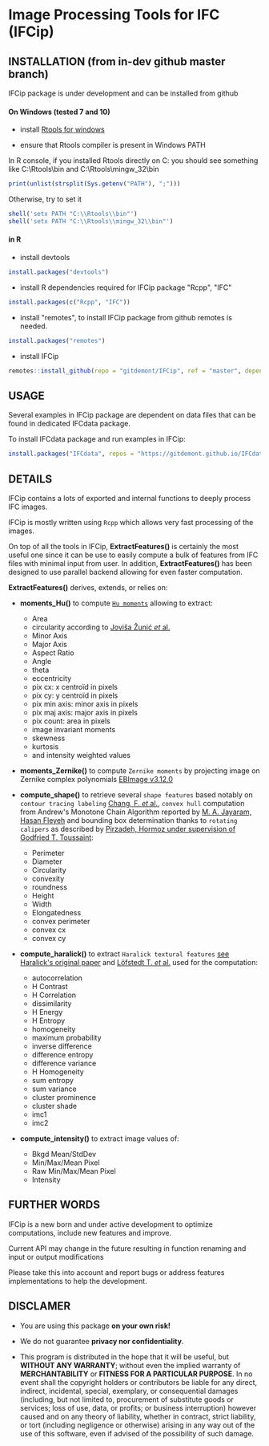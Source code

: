 <!-- badges: start -->
<!--[![R build status](https://github.com/gitdemont/IFCip/workflows/R-CMD-check/badge.svg)](https://github.com/gitdemont/IFCip/actions) -->
<!-- badges: end -->

# Image Processing Tools for IFC (IFCip)

## INSTALLATION (from **in-dev** github master branch)

IFCip package is under development and can be installed from github

#### On Windows (tested 7 and 10)

- install [Rtools for windows](https://cran.r-project.org/bin/windows/Rtools/)

- ensure that Rtools compiler is present in Windows PATH

In R console, if you installed Rtools directly on C: you should see something like C:\\Rtools\\bin and C:\\Rtools\\mingw_32\\bin 

```R
print(unlist(strsplit(Sys.getenv("PATH"), ";")))
```

Otherwise, try to set it

```R
shell('setx PATH "C:\\Rtools\\bin"')
shell('setx PATH "C:\\Rtools\\mingw_32\\bin"')
```

#### in R

- install devtools
```R
install.packages("devtools")
```

- install R dependencies required for IFCip package
"Rcpp", "IFC"

```R
install.packages(c("Rcpp", "IFC"))
```

- install "remotes", to install IFCip package from github remotes is needed.

```R
install.packages("remotes")
```

- install IFCip

```R
remotes::install_github(repo = "gitdemont/IFCip", ref = "master", dependencies = FALSE)
```

## USAGE

Several examples in IFCip package are dependent on data files that can be found in dedicated IFCdata package.

To install IFCdata package and run examples in IFCip:

```R
install.packages("IFCdata", repos = "https://gitdemont.github.io/IFCdata/", type = "source")
```

## DETAILS

IFCip contains a lots of exported and internal functions to deeply process IFC images. 

IFCip is mostly written using `Rcpp` which allows very fast processing of the images. 

On top of all the tools in IFCip, **ExtractFeatures()** is certainly the most useful one since it can be use to easily compute a bulk of features from IFC files with minimal input from user. In addition, **ExtractFeatures()** has been designed to use parallel backend allowing for even faster computation.

**ExtractFeatures()** derives, extends, or relies on:

- **moments_Hu()** to compute [`Hu moments`](https://doi.org/10.1109/TIT.1962.1057692) allowing to extract:
  - Area
  - circularity according to [Joviša Žunić _et_ al.](https://doi.org/10.1016/j.patcog.2009.06.017)
  - Minor Axis
  - Major Axis
  - Aspect Ratio
  - Angle
  - theta
  - eccentricity
  - pix cx: x centroïd in pixels
  - pix cy: y centroïd in pixels
  - pix min axis: minor axis in pixels
  - pix maj axis: major axis in pixels
  - pix count: area in pixels
  - image invariant moments
  - skewness
  - kurtosis
  - and intensity weighted values
  
  
  
- **moments_Zernike()** to compute `Zernike moments` by projecting image on Zernike complex polynomials [EBImage v3.12.0](https://www.bioconductor.org/packages/2.10/bioc/html/EBImage.html)



- **compute_shape()** to retrieve several `shape features` based notably on `contour tracing labeling` [Chang, F.  _et_ al.](https://doi.org/10.1016/j.cviu.2003.09.002), `convex hull` computation from Andrew's Monotone Chain Algorithm reported by [M. A. Jayaram, Hasan Fleyeh](http://article.sapub.org/10.5923.j.ajis.20160602.03.html) and bounding box determination thanks to `rotating calipers` as described by [Pirzadeh, Hormoz under supervision of Godfried T. Toussaint](https://escholarship.mcgill.ca/concern/theses/fx719p46g):
  - Perimeter
  - Diameter
  - Circularity
  - convexity
  - roundness
  - Height
  - Width
  - Elongatedness
  - convex perimeter
  - convex cx
  - convex cy
  
  
  
- **compute_haralick()** to extract `Haralick textural features` [see Haralick's original paper](https://haralick.org/journals/TexturalFeatures.pdf) and [Löfstedt T. _et_ al.](https://doi.org/10.1371/journal.pone.0212110) used for the computation:
  - autocorrelation
  - H Contrast
  - H Correlation
  - dissimilarity
  - H Energy
  - H Entropy
  - homogeneity
  - maximum probability
  - inverse difference
  - difference entropy
  - difference variance
  - H Homogeneity
  - sum entropy
  - sum variance
  - cluster prominence
  - cluster shade
  - imc1
  - imc2
  
  
  
- **compute_intensity()** to extract image values of:
  - Bkgd Mean/StdDev
  - Min/Max/Mean Pixel
  - Raw Min/Max/Mean Pixel
  - Intensity

## FURTHER WORDS

IFCip is a new born and under active development to optimize computations, include new features and improve.

Current API may change in the future resulting in function renaming and input or output modifications 

Please take this into account and report bugs or address features implementations to help the development.

## DISCLAMER

- You are using this package **on your own risk!**

- We do not guarantee **privacy nor confidentiality**.

- This program is distributed in the hope that it will be useful, but **WITHOUT ANY WARRANTY**; without even the implied warranty of **MERCHANTABILITY** or **FITNESS FOR A PARTICULAR PURPOSE**. In no event shall the copyright holders or contributors be liable for any direct, indirect, incidental, special, exemplary, or consequential damages (including, but not limited to, procurement of substitute goods or services; loss of use, data, or profits; or business interruption) however caused and on any theory of liability, whether in contract, strict liability, or tort (including negligence or otherwise) arising in any way out of the use of this software, even if advised of the possibility of such damage.
